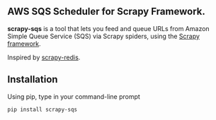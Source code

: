 ## AWS SQS Scheduler for Scrapy Framework.

**scrapy-sqs** is a tool that lets you feed and queue URLs from Amazon Simple Queue Service (SQS) via Scrapy spiders, using the [Scrapy framework](http://doc.scrapy.org/en/latest/index.html).

Inspired by [scrapy-redis](https://github.com/darkrho/scrapy-redis).

## Installation

Using pip, type in your command-line prompt

```
pip install scrapy-sqs
```
